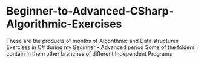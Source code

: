 # Beginner-to-Advanced-CSharp-Algorithmic-Exercises
These are the products of months of Algorithmic and Data structures Exercises in C# during my Beginner - Advanced period
Some of the folders contain in them other branches of different Independent Programs.
